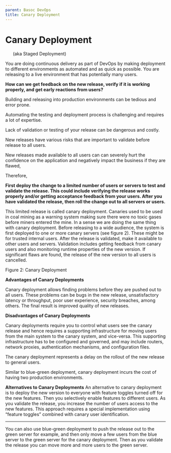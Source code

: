 ```yaml
---
parent: Basoc DevOps
title: Canary Deployment
---
```

# Canary Deployment 
&nbsp;&nbsp;&nbsp;&nbsp;&nbsp;&nbsp;(aka Staged Deployment)

You are doing continuous delivery as part of DevOps by making deployment to different environments as automated and as quick as possible. You are releasing to a live environment that has potentially many users.

**How can we get feedback on the new release, verify if it is working properly, and get early reactions from users?**

Building and releasing into production environments can be tedious and error prone.

Automating the testing and deployment process is challenging and requires a lot of expertise.

Lack of validation or testing of your release can be dangerous and costly.

New releases have various risks that are important to validate before release to all users.

New releases made available to all users can can severely hurt the confidence on the application and negatively impact the business if they are flawed, 

Therefore, 

**First deploy the change to a limited number of users or servers to test and validate the release. This could include verifying the release works properly and/or getting acceptance feedback from your users. After you have validated the release, then roll the change out to all servers or users.**

This limited release is called canary deployment. Canaries used to be used in coal mining as a warning system making sure there were no toxic gases before miners entered the mine. In a sense we are doing the same thing with canary deployment. Before releasing to a wide audience, the system is first deployed to one or more canary servers (see figure 2). These might be for trusted internal users. After the release is validated, make it available to other users and servers. Validation includes getting feedback from canary users and also monitoring runtime properties of the new version. If significant flaws are found, the release of the new version to all users is cancelled.

Figure 2: Canary Deployment

**Advantages of Canary Deployments**

Canary deployment allows finding problems before they are pushed out to all users. These problems can be bugs in the new release, unsatisfactory latency or throughput, poor user experience, security breaches, among others. The final result is improved quality of new releases.

**Disadvantages of Canary Deployments**

Canary deployments require you to control what users see the canary release and hence requires a supporting infrastructure for moving users from the main system to the canary system, and vice-versa. This supporting infrastructure has to be configured and governed, and may include routers, network proxies, authentication mechanisms,  and configuration files.

The canary deployment represents a delay on the rollout of the new release to general users. 

Similar to blue-green deployment, canary deployment incurs the cost of having two production environments.

**Alternatives to Canary Deployments**
An alternative to canary deployment is to deploy the new version to everyone with feature toggles turned off for the new features. Then you selectively enable features to different users. As you validate the release, you increase the number of users access to the new features. This approach requires a special implementation using “feature toggles” combined with canary user identification.

*   *   *

You can also use blue-green deployment to push the release out to the green server for example, and then only move a few users from the blue server to the green server for the canary deployment. Then as you validate the release you can move more and more users to the green server.
